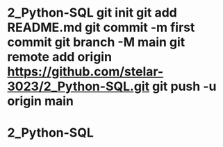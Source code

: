 # 2_Python-SQL git init git add README.md git commit -m first commit git branch -M main git remote add origin https://github.com/stelar-3023/2_Python-SQL.git git push -u origin main
# 2_Python-SQL
